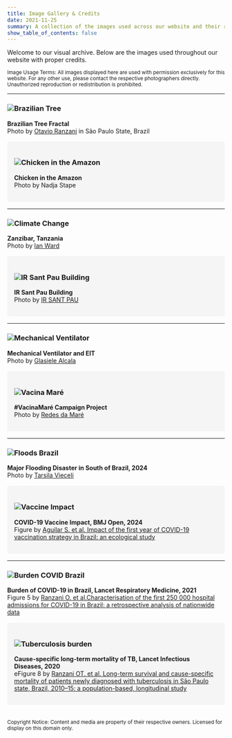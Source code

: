 ```yaml
---
title: Image Gallery & Credits
date: 2021-11-25
summary: A collection of the images used across our website and their respective attributions.
show_table_of_contents: false
---
```


Welcome to our visual archive. Below are the images used throughout our website with proper credits.  

<small>
Image Usage Terms: All images displayed here are used with permission exclusively for this website. For any other use, please contact the respective photographers directly. Unauthorized reproduction or redistribution is prohibited.
</small>

---

### ![Brazilian Tree](welcome.jpg)  
**Brazilian Tree Fractal**  
Photo by [Otavio Ranzani](https://datahealthlab.org/author/otavio-ranzani/) in São Paulo State, Brazil  

<div style="background-color: #f5f5f5; padding: 1rem; margin: 1rem 0; border-radius: 4px;">

### ![Chicken in the Amazon](chicken_amazon.jpg)  
**Chicken in the Amazon**  
Photo by Nadja Stape  

</div>

---

### ![Climate Change](ocean_climatechange_ianward.jpeg)  
**Zanzibar, Tanzania**  
Photo by [Ian Ward](https://scholar.google.com/citations?user=6eaWv24AAAAJ&hl=en)


<div style="background-color: #f5f5f5; padding: 1rem; margin: 1rem 0; border-radius: 4px;">

### ![IR Sant Pau Building](contact.jpg)  
**IR Sant Pau Building**  
Photo by [IR SANT PAU](https://www.recercasantpau.cat/en/)  

</div>

---

### ![Mechanical Ventilator](icutimpel.jpg)  
**Mechanical Ventilator and EIT**  
Photo by [Glasiele Alcala](https://www.linkedin.com/in/glasiele-alcala-6b07a4150/)  

<div style="background-color: #f5f5f5; padding: 1rem; margin: 1rem 0; border-radius: 4px;">

### ![Vacina Maré](https://live.staticflickr.com/65535/51356159980_0c373cc805_h.jpg)  
**#VacinaMaré Campaign Project**  
Photo by [Redes da Maré](https://www.flickr.com/photos/redesmare/albums/72157719586288512/)  

</div>


---

### ![Floods Brazil](/media/flood_brazil.jpg)  
**Major Flooding Disaster in South of Brazil, 2024**  
Photo by [Tarsila Vieceli](https://datahealthlab.org/author/tarsila-vieceli/)  

<div style="background-color: #f5f5f5; padding: 1rem; margin: 1rem 0; border-radius: 4px;">

### ![Vaccine Impact](/media/vaccine_impact_soraida.jpeg)  
**COVID-19 Vaccine Impact, BMJ Open, 2024**  
Figure by [Aguilar S. et al. Impact of the first year of COVID-19 vaccination strategy in Brazil: an ecological study](https://bmjopen.bmj.com/content/bmjopen/14/7/e072314.full.pdf)  

</div>  

---

### ![Burden COVID Brazil](/media/lancet_burden_covid_brazil.png)  
**Burden of COVID-19 in Brazil, Lancet Respiratory Medicine, 2021**  
Figure 5 by [Ranzani O. et al.Characterisation of the first 250 000 hospital admissions for COVID-19 in Brazil: a retrospective analysis of nationwide data](https://www.thelancet.com/journals/lanres/article/PIIS2213-2600(20)30560-9/)  

<div style="background-color: #f5f5f5; padding: 1rem; margin: 1rem 0; border-radius: 4px;">

### ![Tuberculosis burden](/media/tuberculosis_post_mortality.png)  
**Cause-specific long-term mortality of TB, Lancet Infectious Diseases, 2020**  
eFigure 8 by [Ranzani OT. et al. Long-term survival and cause-specific mortality of patients newly diagnosed with tuberculosis in São Paulo state, Brazil, 2010–15: a population-based, longitudinal study](https://www.thelancet.com/journals/laninf/article/PIIS1473-3099(19)30518-3/fulltext#supplementary-material)  

</div>  

<br>
<small>
Copyright Notice: Content and media are property of their respective owners. Licensed for display on this domain only.
</small>
</br>